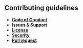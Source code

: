 ## Contributing guidelines

- **[Code of Conduct](https://github.com/SafeSafe-app/safesafe-android/blob/master/.github/CODE_OF_CONDUCT.md)**
- **[Issues & Support](https://github.com/SafeSafe-app/safesafe-android/blob/master/.github/SUPPORT.md)**
- **[License](https://github.com/SafeSafe-app/safesafe-android/blob/master/LICENSE)**
- **[Security](https://github.com/SafeSafe-app/safesafe-android/blob/master/.github/SECURITY.md)**
- **[Pull request](https://github.com/SafeSafe-app/safesafe-android/blob/master/.github/PULL_REQUEST_TEMPLATE/README.md)**
